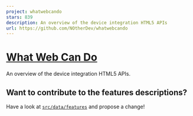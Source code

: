 ```yaml
---
project: whatwebcando
stars: 839
description: An overview of the device integration HTML5 APIs
url: https://github.com/NOtherDev/whatwebcando
---
```


# [What Web Can Do](https://whatwebcando.today)
An overview of the device integration HTML5 APIs.

## Want to contribute to the features descriptions?

Have a look at [`src/data/features`](https://github.com/NOtherDev/whatwebcando/tree/master/src/data/features) and propose a change!

